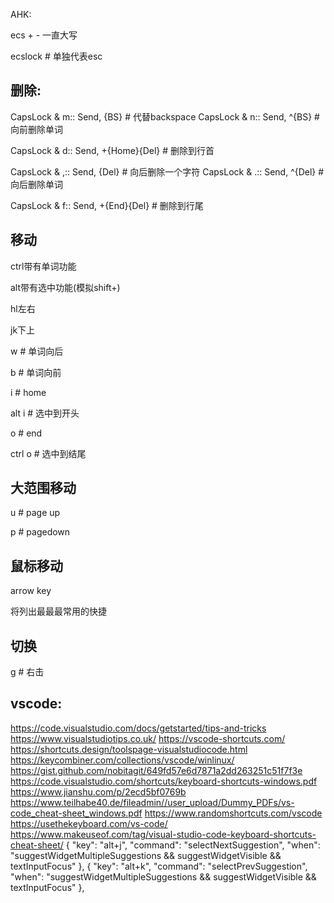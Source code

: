 AHK:

ecs + - 一直大写

ecslock # 单独代表esc

## 删除:
CapsLock & m:: Send, {BS} # 代替backspace
CapsLock & n:: Send, ^{BS} # 向前删除单词

CapsLock & d:: Send, +{Home}{Del} # 删除到行首



CapsLock & ,:: Send, {Del} # 向后删除一个字符
CapsLock & .:: Send, ^{Del} # 向后删除单词

CapsLock & f:: Send, +{End}{Del} # 删除到行尾

## 移动

ctrl带有单词功能

alt带有选中功能(模拟shift+)

hl左右

jk下上

w # 单词向后

b # 单词向前

i # home

alt i # 选中到开头



o # end

ctrl o  # 选中到结尾

## 大范围移动

u # page up

p # pagedown

## 鼠标移动

arrow key

将列出最最最常用的快捷

## 切换

g # 右击


## vscode:
https://code.visualstudio.com/docs/getstarted/tips-and-tricks
https://www.visualstudiotips.co.uk/
https://vscode-shortcuts.com/ 
https://shortcuts.design/toolspage-visualstudiocode.html
https://keycombiner.com/collections/vscode/winlinux/
https://gist.github.com/nobitagit/649fd57e6d7871a2dd263251c51f7f3e
https://code.visualstudio.com/shortcuts/keyboard-shortcuts-windows.pdf
https://www.jianshu.com/p/2ecd5bf0769b
https://www.teilhabe40.de/fileadmin//user_upload/Dummy_PDFs/vs-code_cheat-sheet_windows.pdf
https://www.randomshortcuts.com/vscode
https://usethekeyboard.com/vs-code/
https://www.makeuseof.com/tag/visual-studio-code-keyboard-shortcuts-cheat-sheet/
{
  "key": "alt+j",
  "command": "selectNextSuggestion",
  "when": "suggestWidgetMultipleSuggestions && suggestWidgetVisible && textInputFocus"
},
{
  "key": "alt+k",
  "command": "selectPrevSuggestion",
  "when": "suggestWidgetMultipleSuggestions && suggestWidgetVisible && textInputFocus"
},